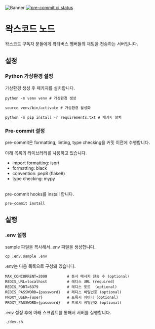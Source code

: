 ![Banner](https://github.com/wakscord/node-v2/assets/36909737/a01b11de-48a0-41ed-82d1-dc62f9f4b6e2)
[![pre-commit.ci status](https://results.pre-commit.ci/badge/github/wakscord/node-v2/main.svg)](https://results.pre-commit.ci/latest/github/wakscord/node-v2/main)


# 왁스코드 노드

왁스코드 구독자 분들에게 왁타버스 멤버들의 채팅을 전송하는 서버입니다.


## 설정

### Python 가상환경 설정

가상환경 생성 후 패키지를 설치합니다.
```shell
python -m venv venv # 가상환경 생성

source venv/bin/activate # 가상환경 활성화

python -m pip install -r requirements.txt # 패키지 설치
```

### Pre-commit 설정

pre-commit은 formatting, linting, type checking을 커밋 이전에 수행합니다.

아래 목록의 라이브러리를 사용하고 있습니다.

- import formatting: isort
- formatting: black
- convention: pep8 (flake8)
- type checking: mypy

<br/>
pre-commit hooks를 install 합니다.

```shell
pre-commit install
```


## 실행

### .env 설정

sample 파일을 복사해서 .env 파일을 생성합니다.

```shell
cp .env.sample .env
```

.env는 다음 목록으로 구성돼 있습니다.

```dotenv
MAX_CONCURRENT=2000         # 동시 메시지 전송 수 (optional)
REDIS_URL=localhost         # 레디스 URL (required)
REDIS_PORT=6379             # 레디스 포트  (optional)
REDIS_PASSWORD={password}   # 레디스 비밀번호 (optional)
PROXY_USER={user}           # 프록시 아이디 (optional)
PROXY_PASSWORD={password}   # 프록시 비밀번호 (optional)
```

.env 설정 후에 아래 스크립트를 통해서 서버를 실행합니다.

```shell
./dev.sh
```
